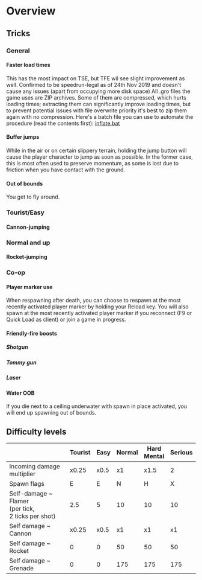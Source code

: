 # Overview

## Tricks

### General


#### Faster load times
This has the most impact on TSE, but TFE wil see slight improvement as well. Confirmed to be speedrun-legal as of 24th Nov 2019 and doesn't cause any issues (apart from occupying more disk space)
All .gro files the game uses are ZIP archives. Some of them are compressed, which hurts loading times; extracting them can significantly improve loading times, but to prevent potential issues with file overwrite priority it's best to zip them again with no compression. Here's a batch file you can use to automate the procedure (read the contents first): [inflate.bat](inflate.bat)


#### Buffer jumps

While in the air or on certain slippery terrain, holding the jump button will cause the player character to jump as soon as possible. In the former case, this is most often used to preserve momentum, as some is lost due to friction when you have contact with the ground.

#### Out of bounds

You get to fly around.

### Tourist/Easy

#### Cannon-jumping

### Normal and up

#### Rocket-jumping

### Co-op

#### Player marker use

When respawning after death, you can choose to respawn at the most recently activated player marker by holding your Reload key. You will also spawn at the most recently activated player marker if you reconnect (F9 or Quick Load as client) or join a game in progress.

#### Friendly-fire boosts

##### Shotgun

##### Tommy gun

##### Laser

#### Water OOB

If you die next to a ceiling underwater with spawn in place activated, you will end up spawning out of bounds.

## Difficulty levels

|                                                          | Tourist | Easy | Normal | Hard<br>Mental | Serious |
|----------------------------------------------------------|---------|------|--------|----------------|---------|
| Incoming damage <br>multiplier                           | x0.25   | x0.5 | x1     | x1.5           | 2       |
| Spawn flags                                              | E       | E    | N      | H              | X       |
| Self-damage ~ Flamer<br>(per tick, <br>2 ticks per shot) | 2.5     | 5    | 10     | 10             | 10      |
| Self damage ~ Cannon                                     | x0.25   | x0.5 | x1     | x1             | x1      |
| Self damage ~ Rocket                                     | 0       | 0    | 50     | 50             | 50      |
| Self damage ~ Grenade                                    | 0       | 0    | 175    | 175            | 175     |
